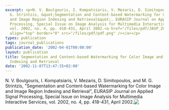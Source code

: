 ```yaml
---
excerpt: <p>N. V. Boulgouris, I. Kompatsiaris, V. Mezaris, D. Simitopoulos, and M.
  G. Strintzis, &quot;Segmentation and Content-based Watermarking for Color Image
  and Image Region Indexing and Retrieval&quot;, EURASIP Journal on Applied Signal
  Processing, Special Issue on Image Analysis for Multimedia Interactive Services,
  vol. 2002, no. 4, pp. 418-431, April 2002.<a href="/files/pdf/JASP_2002.pdf"><img
  align="top" border="0" src="/files/pdf/pdf.png" /></a></p>
types: publication
tags: journal_publications
publication_date: '2002-04-01T00:00:00'
layout: publication
title: Segmentation and Content-based Watermarking for Color Image and Image Region
  Indexing and Retrieval
date: '2002-11-07T13:47:35+02:00'
---
```

<p>N. V. Boulgouris, I. Kompatsiaris, V. Mezaris, D. Simitopoulos, and M. G. Strintzis, &quot;Segmentation and Content-based Watermarking for Color Image and Image Region Indexing and Retrieval&quot;, EURASIP Journal on Applied Signal Processing, Special Issue on Image Analysis for Multimedia Interactive Services, vol. 2002, no. 4, pp. 418-431, April 2002.<a href="/files/pdf/JASP_2002.pdf"><img align="top" border="0" src="/files/pdf/pdf.png" /></a></p>
